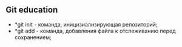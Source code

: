 ## Git education

* *git init - команда, иницизиализирующая репозиторий;
* *git add - команда, добавления файла к отслеживанию перед сохранением;




